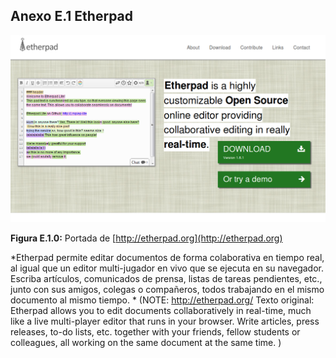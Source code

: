 ## Anexo E.1 Etherpad

![image alt text](image_0.png)

**Figura E.1.0:** Portada de [http://etherpad.org](http://etherpad.org) 

*Etherpad permite editar documentos de forma colaborativa en tiempo real, al igual que un editor multi-jugador en vivo que se ejecuta en su navegador. Escriba artículos, comunicados de prensa, listas de tareas pendientes, etc., junto con sus amigos, colegas o compañeros, todos trabajando en el mismo documento al mismo tiempo. * (NOTE:  http://etherpad.org/
Texto original: Etherpad allows you to edit documents collaboratively in real-time, much like a live multi-player editor that runs in your browser. Write articles, press releases, to-do lists, etc. together with your friends, fellow students or colleagues, all working on the same document at the same time. )

